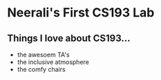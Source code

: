 

# Neerali's First CS193 Lab

## Things I love about CS193...
- the awesoem TA's
- the inclusive atmosphere
- the comfy chairs 

```

